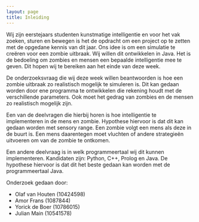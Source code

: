 ```yaml
---
layout: page
title: Inleiding
---
```


Wij zijn eerstejaars studenten kunstmatige intelligentie en voor het vak zoeken, sturen en bewegen is het de opdracht om een project op te zetten met de opgedane kennis van dit jaar. Ons idee is om een simulatie te creëren voor een zombie uitbraak. Wij willen dit ontwikkelen in Java. Het is de bedoeling om zombies en mensen een bepaalde intelligentie mee te geven. Dit hopen wij te bereiken aan het einde van deze week. 

De onderzoeksvraag die wij deze week willen beantwoorden is hoe een zombie uitbraak zo realistisch mogelijk te simuleren is. Dit kan gedaan worden door ene programma te ontwikkelen die rekening houdt met de verschillende parameters. Ook moet het gedrag van zombies en de mensen zo realistisch mogelijk zijn. 

Een van de deelvragen die hierbij horen is hoe intelligentie te implementeren in de mens en zombie. Hypothese hiervoor is dat dit kan gedaan worden met sensory range. Een zombie volgt een mens als deze in de buurt is. Een mens daarentegen moet vluchten of andere strategieën uitvoeren om van de zombie te ontkomen. 

Een andere deelvraag is in welk programmeertaal wij dit kunnen implementeren. Kandidaten zijn: Python, C++, Prolog en Java. De hypothese hiervoor is dat dit het beste gedaan kan worden met de programmeertaal Java.


Onderzoek gedaan door:

* Olaf van Houten (10424598)
* Amor Frans (1087844)
* Yorick de Boer (10786015)
* Julian Main (10541578)